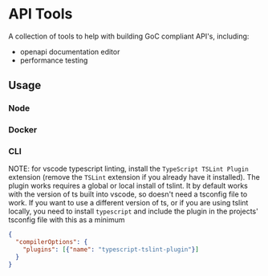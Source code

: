 # API Tools

A collection of tools to help with building GoC compliant API's, including:

- openapi documentation editor
- performance testing

## Usage

### Node

### Docker

### CLI

NOTE: for vscode typescript linting, install the `TypeScript TSLint Plugin` extension (remove the `TSLint` extension if you already have it installed). The plugin works requires a global or local install of tslint. It by default works with the version of ts built into vscode, so doesn't need a tsconfig file to work. If you want to use a different version of ts, or if you are using tslint locally, you need to install `typescript` and include the plugin in the projects' tsconfig file with this as a minimum

```json
{
  "compilerOptions": {
    "plugins": [{"name": "typescript-tslint-plugin"}]
  }
}
```
